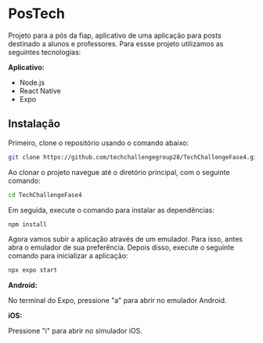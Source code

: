 # PosTech

Projeto para a pós da fiap, aplicativo de uma aplicação para posts destinado a alunos e professores. Para essse projeto utilizamos as seguintes tecnologias:

**Aplicativo:**

- Node.js
- React Native
- Expo

## Instalação

Primeiro, clone o repositório usando o comando abaixo:

```bash
git clone https://github.com/techchallengegroup28/TechChallengeFase4.git
```

Ao clonar o projeto navegue até o diretório principal, com o seguinte comando:

```bash
cd TechChallengeFase4
```

Em seguida, execute o comando para instalar as dependências:

```bash
npm install
```

Agora vamos subir a aplicação através de um emulador. Para isso, antes abra o emulador de sua preferência. Depois disso, execute o seguinte comando para inicializar a aplicação:

```bash
npx expo start
```

**Android:** <p>No terminal do Expo, pressione "a" para abrir no emulador Android.</p>
**iOS:** <p>Pressione "i" para abrir no simulador iOS.</p>

